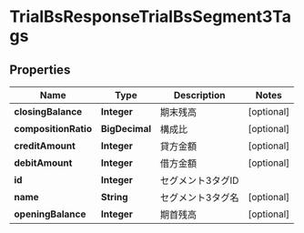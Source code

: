 

# TrialBsResponseTrialBsSegment3Tags


## Properties

| Name | Type | Description | Notes |
|------------ | ------------- | ------------- | -------------|
|**closingBalance** | **Integer** | 期末残高 |  [optional] |
|**compositionRatio** | **BigDecimal** | 構成比 |  [optional] |
|**creditAmount** | **Integer** | 貸方金額 |  [optional] |
|**debitAmount** | **Integer** | 借方金額 |  [optional] |
|**id** | **Integer** | セグメント3タグID |  |
|**name** | **String** | セグメント3タグ名 |  [optional] |
|**openingBalance** | **Integer** | 期首残高 |  [optional] |



